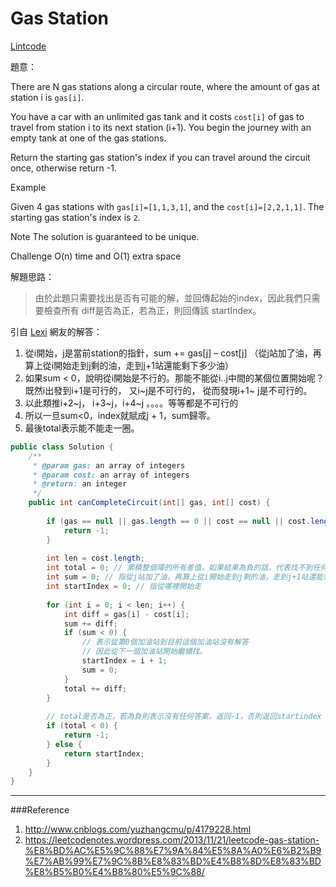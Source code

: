 # Gas Station

[Lintcode](http://www.lintcode.com/en/problem/gas-station/)

題意：

There are N gas stations along a circular route, where the amount of gas at station i is ```gas[i]```.

You have a car with an unlimited gas tank and it costs ```cost[i]``` of gas to travel from station i to its next station (i+1). You begin the journey with an empty tank at one of the gas stations.

Return the starting gas station's index if you can travel around the circuit once, otherwise return -1.

Example

Given 4 gas stations with ```gas[i]=[1,1,3,1]```, and the ```cost[i]=[2,2,1,1]```. The starting gas station's index is ```2```.

Note
The solution is guaranteed to be unique.

Challenge
O(n) time and O(1) extra space

解題思路：

>由於此題只需要找出是否有可能的解，並回傳起始的index，因此我們只需要檢查所有 diff是否為正，若為正，則回傳該 startIndex。

引自 [Lexi](https://leetcodenotes.wordpress.com/2013/11/21/leetcode-gas-station-%E8%BD%AC%E5%9C%88%E7%9A%84%E5%8A%A0%E6%B2%B9%E7%AB%99%E7%9C%8B%E8%83%BD%E4%B8%8D%E8%83%BD%E8%B5%B0%E4%B8%80%E5%9C%88/) 網友的解答：

1. 從i開始，j是當前station的指針，sum += gas[j] – cost[j] （從j站加了油，再算上從i開始走到j剩的油，走到j+1站還能剩下多少油）
2. 如果sum < 0，說明從i開始是不行的。那能不能從i..j中間的某個位置開始呢？既然i出發到i+1是可行的， 又i~j是不可行的， 從而發現i+1~ j是不可行的。
3. 以此類推i+2~j， i+3~j，i+4~j 。。。。等等都是不可行的
4. 所以一旦sum<0，index就賦成j + 1，sum歸零。
5. 最後total表示能不能走一圈。


```java
public class Solution {
    /**
     * @param gas: an array of integers
     * @param cost: an array of integers
     * @return: an integer
     */
    public int canCompleteCircuit(int[] gas, int[] cost) {
        
        if (gas == null || gas.length == 0 || cost == null || cost.length == 0) {
            return -1;
        }
        
        int len = cost.length;
        int total = 0; // 累積整個環的所有差值，如果結果為負的話，代表找不到任何結果
        int sum = 0; // 指從j站加了油，再算上從i開始走到j剩的油，走到j+1站還能剩下多少油
        int startIndex = 0; // 指從哪裡開始走
        
        for (int i = 0; i < len; i++) {
            int diff = gas[i] - cost[i];
            sum += diff;
            if (sum < 0) {
                // 表示從第0個加油站到目前這個加油站沒有解答
                // 因此從下一個加油站開始繼續找。
                startIndex = i + 1;
                sum = 0;
            }
            total += diff;
        }
        
        // total是否為正，若為負則表示沒有任何答案，返回-1，否則返回startindex
        if (total < 0) {
            return -1;
        } else {
            return startIndex;
        }
    }
}
```

---
###Reference
1. http://www.cnblogs.com/yuzhangcmu/p/4179228.html
2. https://leetcodenotes.wordpress.com/2013/11/21/leetcode-gas-station-%E8%BD%AC%E5%9C%88%E7%9A%84%E5%8A%A0%E6%B2%B9%E7%AB%99%E7%9C%8B%E8%83%BD%E4%B8%8D%E8%83%BD%E8%B5%B0%E4%B8%80%E5%9C%88/